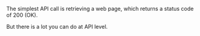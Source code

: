 The simplest API call is retrieving a web page, which returns a status code of 200 (OK).

But there is a lot you can do at API level.